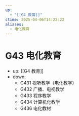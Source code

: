 ```yaml
---
up:
  - "[[G4 教育]]"
ctime: 2025-04-06T14:22:22
aliases:
  - 电化教育
---
```


# G43 电化教育

- up: [[G4 教育]]
- down:	
	- G431 视听教学（电化教学）
	- G432 广播、电视教学
	- G433 程序教学
	- G434 计算机化教学
	- G436 电化教材
	
